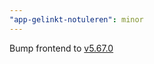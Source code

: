 ```yaml
---
"app-gelinkt-notuleren": minor
---
```


Bump frontend to [v5.67.0](https://github.com/lblod/frontend-gelinkt-notuleren/releases/tag/v5.67.0)
